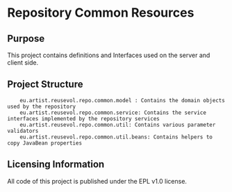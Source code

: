 Repository Common Resources
===========================

Purpose
-------

This project contains definitions and Interfaces used on the server and client side.


Project Structure
-----------------

		eu.artist.reusevol.repo.common.model : Contains the domain objects used by the repository
		eu.artist.reusevol.repo.common.service: Contains the service interfaces implemented by the repository services 
		eu.artist.reusevol.repo.common.util: Contains various parameter validators 
		eu.artist.reusevol.repo.common.util.beans: Contains helpers to copy JavaBean properties
		

Licensing Information
---------------------

All code of this project is published under the EPL v1.0 license.
